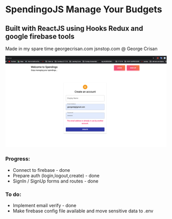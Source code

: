  # SpendingoJS Manage Your Budgets

## Built with ReactJS using Hooks Redux and google firebase tools

Made in my spare time  georgecrisan.com  jsnstop.com @ George Crisan

![Test Image 1](demo/demo1.png)


### Progress:
- Connect to firebase  - done
- Prepare auth (login,logout,create) - done
- SignIn / SignUp forms and routes - done

### To do:
- Implement email verify - done
- Make firebase config file available and move sensitive data to .env